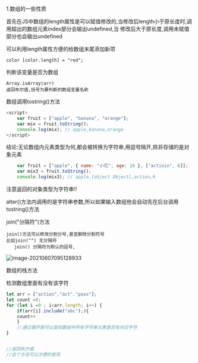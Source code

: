 1.数组的一些性质

 首先在JS中数组的length属性是可以赋值修改的,当修改后length小于原长度时,调用超出的数组元素index部分会输出undefined,当 修改后大于原长度,调用未赋值部分也会输出undefined

可以利用length属性方便的给数组末尾添加新项

```
color [color.length] = "red";
```

判断该变量是否为数组

```
Array.isArray(arr)
返回布尔值,括号为要判断的数组变量名称
```

数组调用tostring()方法

```javascript
<script>
    var fruit = ["apple", "banana", "orange"];
    var mix = fruit.toString();
    console.log(mix); // apple,banana,orange
</script>
```

结论:无论数组内元素类型为何,都会被转换为字符串,用逗号隔开,除非存储的是对象元素

```javascript
    var fruit = ["apple", { name: "小花", age: 16 }, ["actioin", 6]];
    var mix3 = fruit.toString();
    console.log(mix3); // apple,[object Object],action,6
```

注意返回的对象类型为字符串!!

alter()方法内调用的是字符串参数,所以如果输入数组他会自动先在后台调用tostring()方法

join("分隔符")方法

```
join()方法可以修改分割分号,甚至删除分割符号
比如join("") 无分隔符
   join() 分隔符为默认的逗号,
```

![image-20210607095128933](C:\Users\inui\AppData\Roaming\Typora\typora-user-images\image-20210607095128933.png)

数组的栈方法

检测数组里面有没有该字符

```javascript
let arr = ["action","act"."pass"];
let count =0;
for (let i =0 ; i<arr.length; i++) {
	if(arr[i].include("abc");){
	count++
	}
	//通过循环就可以查找数组中所有字符串元素是否有对应字符
}


//返回布尔值
//这个方法可以方便的查找
```

